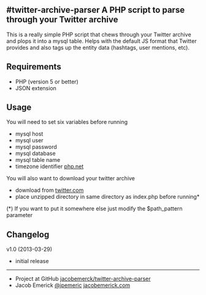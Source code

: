 #twitter-archive-parser
A PHP script to parse through your Twitter archive
----------------------------------------------------------
This is a really simple PHP script that chews through your Twitter archive and plops it into a mysql table. Helps with the default JS format that Twitter provides and also tags up the entity data (hashtags, user mentions, etc).


Requirements
------------------
- PHP (version 5 or better)
- JSON extension


Usage
------------------
You will need to set six variables before running
 - mysql host
 - mysql user
 - mysql password
 - mysql database
 - mysql table name
 - timezone identifier [php.net](http://us1.php.net/manual/en/timezones.php)

You will also want to download your twitter archive
 - download from [twitter.com](http://blog.twitter.com/2012/12/your-twitter-archive.html)
 - place unzipped directory in same directory as index.php before running*

(*) If you want to put it somewhere else just modify the $path_pattern parameter


Changelog
------------------
v1.0 (2013-03-29)
 - initial release


------------------
 - Project at GitHub [jacobemerck/twitter-archive-parser](https://github.com/jacobemerick/twitter-archive-parser)
 - Jacob Emerick [@jpemeric](http://twitter.com/jpemeric) [jacobemerick.com](http://home.jacobemerick.com/)
